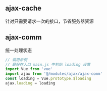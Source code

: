 
## ajax-cache

针对只需要请求一次的接口，节省服务器资源

## ajax-comm

统一处理状态

```js
// 调用示例
// 最好在入口 main.js 中初始 loading 设置
import Vue from 'vue'
import ajax from '@/modules/ajax/ajax-comm'
const loading = Vue.prototype.$loading
ajax.loading = loading
```
